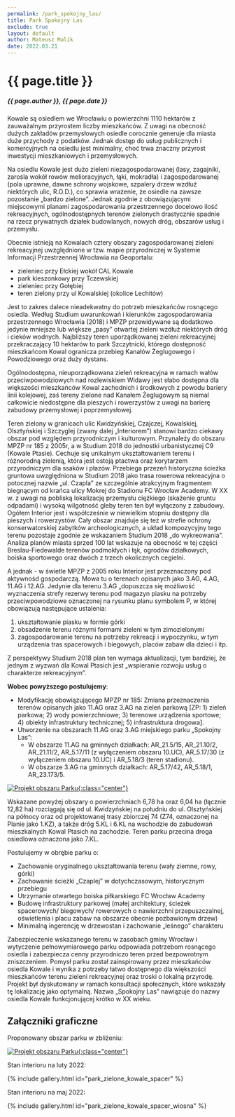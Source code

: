 ```yaml
---
permalink: /park_spokojny_las/
title: Park Spokojny Las
exclude: true
layout: default
author: Mateusz Malik
date: 2022.03.21
---
```


# {{ page.title }}
##### {{ page.author }}, {{ page.date }}

Kowale są osiedlem we Wrocławiu o powierzchni 1110 hektarów z zauważalnym przyrostem liczby
mieszkańców. Z uwagi na obecność dużych zakładów przemysłowych osiedle corocznie generuje dla miasta
duże przychody z podatków. Jednak dostęp do usług publicznych i komercyjnych na osiedlu jest
minimalny, choć trwa znaczny przyrost inwestycji mieszkaniowych i przemysłowych.

Na osiedlu Kowale jest dużo zieleni niezagospodarowanej (lasy, zagajniki, zarośla wokół rowów
melioracyjnych, łąki, mokradła) i zagospodarowanej (pola uprawne, dawne schrony wojskowe, szpalery
drzew wzdłuż niektórych ulic, R.O.D.), co sprawia wrażenie, że osiedle na zawsze pozostanie „bardzo
zielone”. Jednak zgodnie z obowiązującymi miejscowymi planami zagospodarowania przestrzennego
docelowo ilość rekreacyjnych, ogólnodostępnych terenów zielonych drastycznie spadnie na rzecz
prywatnych działek budowlanych, nowych dróg, obszarów usług i przemysłu.

Obecnie istnieją na Kowalach cztery obszary zagospodarowanej zieleni rekreacyjnej uwzględnione w tzw.
mapie przyrodniczej w Systemie Informacji Przestrzennej Wrocławia na Geoportalu:

* zieleniec przy Ełckiej wokół CAL Kowale
* park kieszonkowy przy Tczewskiej
* zieleniec przy Gołębiej
* teren zielony przy ul Kowalskiej (okolice Lechitów)

Jest to zakres dalece nieadekwatny do potrzeb mieszkańców rosnącego osiedla.
Według Studium uwarunkowań i kierunków zagospodarowania przestrzennego
Wrocławia (2018) i MPZP przewidywane są dodatkowo jedynie mniejsze lub większe „pasy” otwartej
zieleni wzdłuż niektórych dróg i cieków wodnych. Najbliższy teren uporządkowanej zieleni rekreacyjnej
przekraczający 10 hektarów to park Szczytnicki, którego dostępność mieszkańcom Kowal ogranicza
przebieg Kanałów Żeglugowego i Powodziowego oraz duży dystans.

Ogólnodostępna, nieuporządkowana zieleń rekreacyjna w ramach wałów przeciwpowodziowych nad
rozlewiskiem Widawy jest słabo dostępna dla większości mieszkańców Kowal zachodnich i środkowych
z powodu bariery linii kolejowej, zaś tereny zielone nad Kanałem Żeglugowym są niemal całkowicie
niedostępne dla pieszych i rowerzystów z uwagi na barierę zabudowy przemysłowej i poprzemysłowej.

Teren zielony w granicach ulic Kwidzyńskiej, Czajczej, Kowalskiej, Olsztyńskiej i Szczyglej (zwany dalej
„Interiorem”) stanowi bardzo ciekawy obszar pod względem przyrodniczym i kulturowym. Przynależy
do obszaru MPZP nr 185 z 2005r, a w Studium 2018 do jednostki urbanistycznej C9 (Kowale Ptasie).
Cechuje się unikalnym ukształtowaniem terenu i różnorodną zielenią, która jest ostoją ptactwa
oraz korytarzem przyrodniczym dla ssaków i płazów. Przebiega przezeń historyczna ścieżka gruntowa
uwzględniona w Studium 2018 jako trasa rowerowa rekreacyjna o potocznej nazwie „ul. Czapla” ze
szczególnie atrakcyjnym fragmentem biegnącym od krańca ulicy Mokrej do Stadionu FC Wrocław
Academy. W XX w. z uwagi na pobliską lokalizację przemysłu ciężkiego (skażenie gruntu odpadami) i
wysoką wilgotność gleby teren ten był wyłączony z zabudowy. Ogółem Interior jest i współcześnie w
niewielkim stopniu dostępny dla pieszych i rowerzystów. Cały obszar znajduje się też w strefie
ochrony konserwatorskiej zabytków archeologicznych, a układ kompozycyjny tego terenu pozostaje
zgodnie ze wskazaniem Studium 2018 „do wykreowania”. Analiza planów miasta sprzed 100 lat
wskazuje na obecność w tej części Breslau-Fiedewalde terenów podmokłych i łąk, ogrodów działkowych,
boiska sportowego oraz dwóch z trzech okolicznych cegielni.

A jednak - w świetle MPZP z 2005 roku Interior jest przeznaczony pod aktywnośd gospodarczą.
Mowa tu o terenach opisanych jako 3.AG, 4.AG, 11.AG i 12.AG. Jedynie dla terenu 3.AG „dopuszcza się
możliwość wyznaczenia strefy rezerwy terenu pod magazyn piasku na potrzeby przeciwpowodziowe
oznaczonej na rysunku planu symbolem P, w której obowiązują następujące ustalenia:

1. ukształtowanie piasku w formie górki
2. obsadzenie terenu różnymi formami zieleni w tym zimozielonymi
3. zagospodarowanie terenu na potrzeby rekreacji i wypoczynku, w tym urządzenia tras spacerowych i biegowych, placów zabaw dla dzieci i itp.

Z perspektywy Studium 2018 plan ten wymaga aktualizacji, tym bardziej, że jednym z wyzwań
dla Kowal Ptasich jest „wspieranie rozwoju usług o charakterze rekreacyjnym”.

**Wobec powyższego postulujemy**:

* Modyfikację obowiązującego MPZP nr 185: Zmiana przeznaczenia terenów opisanych jako
11.AG oraz 3.AG na zieleń parkową [ZP: 1) zieleń parkowa; 2) wody powierzchniowe; 3) terenowe urządzenia sportowe; 4) obiekty infrastruktury technicznej; 5) infrastruktura drogowa].
* Utworzenie na obszarach 11.AG oraz 3.AG miejskiego parku „Spokojny Las”:
  * W obszarze 11.AG na gminnych działkach: AR_21.5/15, AR_21.10/2, AR_21.11/2, AR_5.17/11 (z wyłączeniem obszaru 10.UC), AR_5.17/30 (z wyłączeniem obszaru 10.UC) i AR_5.18/3 (teren stadionu).
  * W obszarze 3.AG na gminnych działkach: AR_5.17/42, AR_5.18/1, AR_23.173/5.

[![Projekt obszaru Parku](https://i.ibb.co/K09t7hF/1-Projekt-Parku-Kowale3.jpg "kliknij aby powiększyć"){:class="center"}](https://i.ibb.co/r7ZBM04/1-Projekt-Parku-Kowale3.jpg)

Wskazane powyżej obszary o powierzchniach 6,78 ha oraz 6,04 ha (łącznie 12,82 ha) rozciągają się
od ul. Kwidzyńskiej na południu do ul. Olsztyńskiej na północy oraz od projektowanej trasy zbiorczej
74 (Z74, oznaczonej na Planie jako 1.KZ), a także dróg 5.KL i 6.KL na wschodzie do zabudowań mieszkalnych
Kowal Ptasich na zachodzie. Teren parku przecina droga osiedlowa oznaczona jako 7.KL.

Postulujemy w obrębie parku o:

* Zachowanie oryginalnego ukształtowania terenu (wały ziemne, rowy, górki)
* Zachowanie ścieżki „Czaplej” w dotychczasowym, historycznym przebiegu
* Utrzymanie otwartego boiska piłkarskiego FC Wrocław Academy
* Budowę infrastruktury parkowej (małej architektury, ścieżek spacerowych/ biegowych/ rowerowych o nawierzchni przepuszczalnej, oświetlenia i placu zabaw na obszarze obecnie pozbawionym drzew)
* Minimalną ingerencję w drzewostan i zachowanie „leśnego” charakteru

Zabezpieczenie wskazanego terenu w zasobach gminy Wrocław i wytyczenie pełnowymiarowego
parku odpowiada potrzebom rosnącego osiedla i zabezpiecza cenny przyrodniczo teren przed
bezpowrotnym zniszczeniem. Pomysł parku został zainspirowany przez mieszkańców osiedla Kowale i
wynika z potrzeby łatwo dostępnego dla większości mieszkańców terenu zieleni rekreacyjnej oraz
troski o lokalną przyrodę. Projekt był dyskutowany w ramach konsultacji społecznych, które wskazały
tę lokalizację jako optymalną. Nazwa „Spokojny Las” nawiązuje do nazwy osiedla Kowale funkcjonującej krótko w XX wieku.

## Załączniki graficzne

Proponowany obszar parku w zbliżeniu:

[![Projekt obszaru Parku](https://i.ibb.co/PzRgyG3/2-Projekt-Parku-Kowale1.jpg "kliknij aby powiększyć"){:class="center"}](https://i.ibb.co/k6pXT2k/2-Projekt-Parku-Kowale1.jpg)

Stan interioru na luty 2022:

{% include gallery.html id="park_zielone_kowale_spacer" %}

Stan interioru na maj 2022:

{% include gallery.html id="park_zielone_kowale_spacer_wiosna" %}
